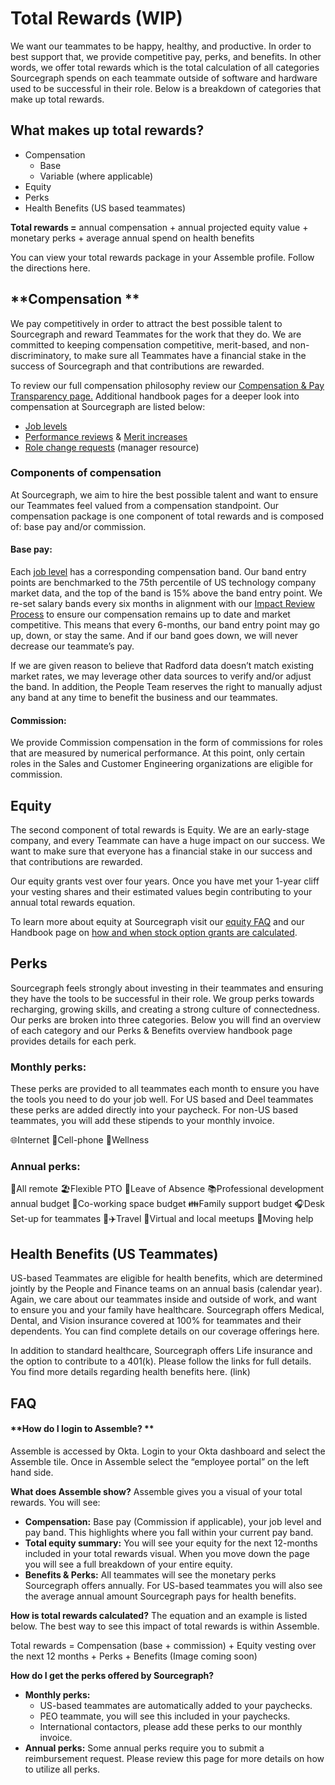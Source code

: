 # **Total Rewards** (WIP)

We want our teammates to be happy, healthy, and productive. In order to best support that, we provide competitive pay, perks, and benefits. In other words, we offer total rewards which is the total calculation of all categories Sourcegraph spends on each teammate outside of software and hardware used to be successful in their role. Below is a breakdown of categories that make up total rewards.

## **What makes up total rewards?**

- Compensation
  - Base
  - Variable (where applicable)
- Equity
- Perks
- Health Benefits (US based teammates)

**Total rewards =** annual compensation + annual projected equity value + monetary perks + average annual spend on health benefits

You can view your total rewards package in your Assemble profile. Follow the directions here.

## **Compensation **

We pay competitively in order to attract the best possible talent to Sourcegraph and reward Teammates for the work that they do. We are committed to keeping compensation competitive, merit-based, and non-discriminatory, to make sure all Teammates have a financial stake in the success of Sourcegraph and that contributions are rewarded.

To review our full compensation philosophy review our [Compensation & Pay Transparency page.](../benefits-pay-perks/pay-expenses/compensation.md) Additional handbook pages for a deeper look into compensation at Sourcegraph are listed below:

- [Job levels](../benefits-pay-perks/pay-expenses/compensation/leveling-guide.md)
- [Performance reviews](../people-ops/process/teammate-sentiment/impact-reviews/#who-is-eligible-for-a-reviewcompensation-increase.md) & [Merit increases](../people-ops/process/teammate-sentiment/impact-reviews/#merit-philosophy.md)
- [Role change requests](../../people-ops/process/compensation-and-leveling/compensation-role-changes.md) (manager resource)

### **Components of compensation**

At Sourcegraph, we aim to hire the best possible talent and want to ensure our Teammates feel valued from a compensation standpoint. Our compensation package is one component of total rewards and is composed of: base pay and/or commission.

#### **Base pay:**

Each [job level](../benefits-pay-perks/pay-expenses/compensation/leveling-guide.md) has a corresponding compensation band. Our band entry points are benchmarked to the 75th percentile of US technology company market data, and the top of the band is 15% above the band entry point. We re-set salary bands every six months in alignment with our [Impact Review Process](../../people-ops/process/teammate-sentiment/impact-reviews.md) to ensure our compensation remains up to date and market competitive. This means that every 6-months, our band entry point may go up, down, or stay the same. And if our band goes down, we will never decrease our teammate’s pay.

If we are given reason to believe that Radford data doesn’t match existing market rates, we may leverage other data sources to verify and/or adjust the band. In addition, the People Team reserves the right to manually adjust any band at any time to benefit the business and our teammates.

#### **Commission:**

We provide Commission compensation in the form of commissions for roles that are measured by numerical performance. At this point, only certain roles in the Sales and Customer Engineering organizations are eligible for commission.

## **Equity**

The second component of total rewards is Equity. We are an early-stage company, and every Teammate can have a huge impact on our success. We want to make sure that everyone has a financial stake in our success and that contributions are rewarded.

Our equity grants vest over four years. Once you have met your 1-year cliff your vesting shares and their estimated values begin contributing to your annual total rewards equation.

To learn more about equity at Sourcegraph visit our [equity FAQ](../benefits-pay-perks/pay-expenses/compensation/equity-faq.md) and our Handbook page on [how and when stock option grants are calculated](../benefits-pay-perks/pay-expenses/compensation/equity-timing.md).

## **Perks**

Sourcegraph feels strongly about investing in their teammates and ensuring they have the tools to be successful in their role. We group perks towards recharging, growing skills, and creating a strong culture of connectedness. Our perks are broken into three categories. Below you will find an overview of each category and our Perks & Benefits overview handbook page provides details for each perk.

### **Monthly perks:**

These perks are provided to all teammates each month to ensure you have the tools you need to do your job well. For US based and Deel teammates these perks are added directly into your paycheck. For non-US based teammates, you will add these stipends to your monthly invoice.

🌐Internet
📲Cell-phone
🏃Wellness

### **Annual perks:**

🏡All remote
🏖️Flexible PTO
🏥Leave of Absence
📚Professional development annual budget
🏢Co-working space budget
👪Family support budget
🎧Desk Set-up for teammates
🏡✈️Travel
👋Virtual and local meetups
🚚Moving help

## **Health Benefits (US Teammates)**

US-based Teammates are eligible for health benefits, which are determined jointly by the People and Finance teams on an annual basis (calendar year). Again, we care about our teammates inside and outside of work, and want to ensure you and your family have healthcare.
Sourcegraph offers Medical, Dental, and Vision insurance covered at 100% for teammates and their dependents. You can find complete details on our coverage offerings here.

In addition to standard healthcare, Sourcegraph offers Life insurance and the option to contribute to a 401(k). Please follow the links for full details. You find more details regarding health benefits here. (link)

## **FAQ**

#### **How do I login to Assemble? **

Assemble is accessed by Okta. Login to your Okta dashboard and select the Assemble tile. Once in Assemble select the “employee portal” on the left hand side.

**What does Assemble show?**
Assemble gives you a visual of your total rewards. You will see:

- **Compensation:** Base pay (Commission if applicable), your job level and pay band. This highlights where you fall within your current pay band.
- **Total equity summary:** You will see your equity for the next 12-months included in your total rewards visual. When you move down the page you will see a full breakdown of your entire equity.
- **Benefits & Perks:** All teammates will see the monetary perks Sourcegraph offers annually. For US-based teammates you will also see the average annual amount Sourcegraph pays for health benefits.

**How is total rewards calculated?**
The equation and an example is listed below. The best way to see this impact of total rewards is within Assemble.

Total rewards = Compensation (base + commission) + Equity vesting over the next 12 months + Perks + Benefits
(Image coming soon)

**How do I get the perks offered by Sourcegraph?**

- **Monthly perks:**
  - US-based teammates are automatically added to your paychecks.
  - PEO teammate, you will see this included in your paychecks.
  - International contactors, please add these perks to our monthly invoice.
- **Annual perks:** Some annual perks require you to submit a reimbursement request. Please review this page for more details on how to utilize all perks.
